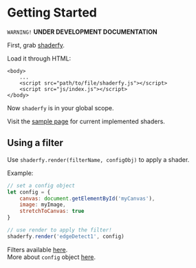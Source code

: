 # Getting Started
`WARNING!`
**UNDER DEVELOPMENT DOCUMENTATION**

First, grab [shaderfy](https://raw.githubusercontent.com/rdlagemann/shaderfy/master/lib/shaderfy.js).
  
Load it through HTML:
```
<body>
	...
	<script src="path/to/file/shaderfy.js"></script>
	<script src="js/index.js"></script>
</body>
```


Now `shaderfy` is in your global scope.
  
Visit the [sample page](https://rdlagemann.github.io/shaderfy-sample/) for current implemented shaders.

## Using a filter

Use `shaderfy.render(filterName, configObj)` to apply a shader.  

Example:
```javascript
// set a config object
let config = {
	canvas: document.getElementById('myCanvas'),
	image: myImage,
	stretchToCanvas: true
}

// use render to apply the filter!
shaderfy.render('edgeDetect1', config)

```

Filters available [here](/).  
More about `config` object [here](/).
